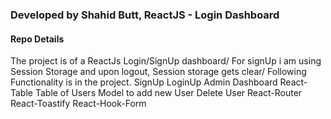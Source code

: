 ### Developed by Shahid Butt, ReactJS - Login Dashboard


#### Repo Details
The project is of a ReactJs Login/SignUp dashboard/
For signUp i am using Session Storage and upon logout, Session storage gets clear/
Following Functionality is in the project.
SignUp
LoginUp
Admin Dashboard
React-Table
Table of Users
Model to add new User
Delete User
React-Router
React-Toastify
React-Hook-Form